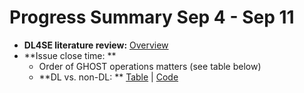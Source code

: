 # Progress Summary Sep 4 - Sep 11

* **DL4SE literature review:** [Overview](https://github.com/raise-yedida/progress-reports/blob/master/2020/Sep4%20-%20Sep%2011/summary.md) 
* **Issue close time: **
    * Order of GHOST operations matters (see table below)
    * **DL vs. non-DL: ** [Table](https://drive.google.com/file/d/1ORJi8MtERJyaJsukmILrEAOTF4wpNAj3/view?usp=sharing) | [Code](https://github.com/yrahul3910/nondl-wfo/) 

